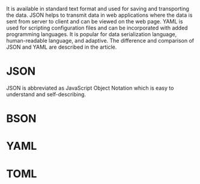 
 It is available in standard text format and used for saving and transporting the data. JSON helps to transmit data in web applications where the data is sent from server to client and can be viewed on the web page. YAML is used for scripting configuration files and can be incorporated with added programming languages. It is popular for data serialization language, human-readable language, and adaptive. The difference and comparison of JSON and YAML are described in the article.

# JSON

JSON is abbreviated as JavaScript Object Notation which is easy to understand and self-describing.

# BSON

# YAML

# TOML
